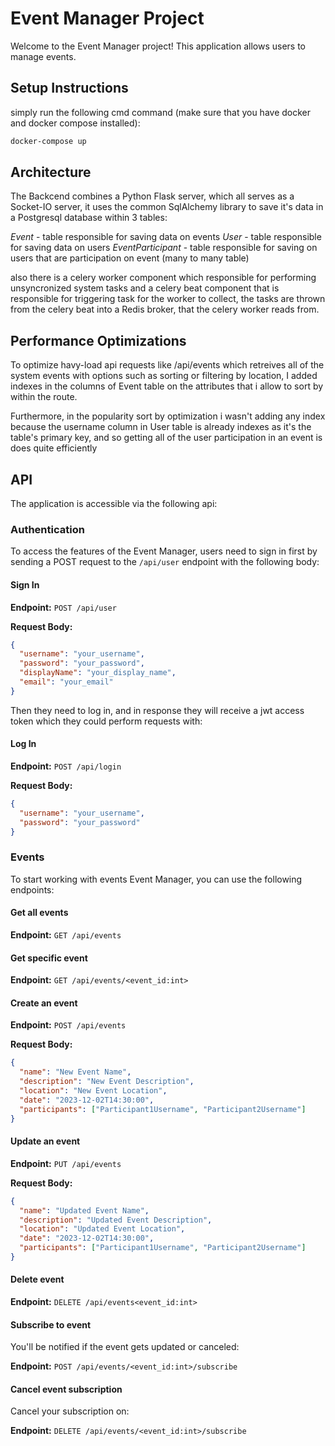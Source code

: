 # Event Manager Project

Welcome to the Event Manager project! This application allows users to manage events.

## Setup Instructions

simply run the following cmd command (make sure that you have docker and docker compose installed):
```cmd
docker-compose up
```

## Architecture

The Backcend combines a Python Flask server, which all serves as a Socket-IO server,
it uses the common SqlAlchemy library to save it's data in a Postgresql database within 3 tables:

*Event* - table responsible for saving data on events
*User* - table responsible for saving data on users
*EventParticipant* - table responsible for saving on users that are participation on event (many to many table)

also there is a celery worker component which responsible for performing unsyncronized system tasks and a celery beat component
that is responsible for triggering task for the worker to collect, the tasks are thrown from the celery beat into a Redis broker, that the celery worker reads from.

## Performance Optimizations

To optimize havy-load api requests like /api/events which retreives all of the system events with options such as sorting or filtering by location,
I added indexes in the columns of Event table on the attributes that i allow to sort by within the route.

Furthermore, in the popularity sort by optimization i wasn't adding any index because the username column in User table is already indexes as it's the
table's primary key, and so getting all of the user participation in an event is does quite efficiently

## API

The application is accessible via the following api:

### Authentication

To access the features of the Event Manager, users need to sign in first by sending a POST request to the `/api/user` endpoint with the following body:

#### Sign In

**Endpoint:** `POST /api/user`

**Request Body:**
```json
{
  "username": "your_username",
  "password": "your_password",
  "displayName": "your_display_name",
  "email": "your_email"
}
```

Then they need to log in, and in response they will receive a jwt access token which they could perform requests with:

#### Log In

**Endpoint:** `POST /api/login`

**Request Body:**
```json
{
  "username": "your_username",
  "password": "your_password"
}
```

### Events

To start working with events Event Manager, you can use the following endpoints:

#### Get all events

**Endpoint:** `GET /api/events`

#### Get specific event

**Endpoint:** `GET /api/events/<event_id:int>`

#### Create an event

**Endpoint:** `POST /api/events`

**Request Body:**
```json
{
  "name": "New Event Name",
  "description": "New Event Description",
  "location": "New Event Location",
  "date": "2023-12-02T14:30:00",
  "participants": ["Participant1Username", "Participant2Username"]
}
```

#### Update an event

**Endpoint:** `PUT /api/events`

**Request Body:**
```json
{
  "name": "Updated Event Name",
  "description": "Updated Event Description",
  "location": "Updated Event Location",
  "date": "2023-12-02T14:30:00",
  "participants": ["Participant1Username", "Participant2Username"]
}
```

#### Delete event

**Endpoint:** `DELETE /api/events<event_id:int>`

#### Subscribe to event

You'll be notified if the event gets updated or canceled:

**Endpoint:** `POST /api/events/<event_id:int>/subscribe`

#### Cancel event subscription

Cancel your subscription on:

**Endpoint:** `DELETE /api/events/<event_id:int>/subscribe`
